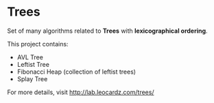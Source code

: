 Trees
==============

Set of many algorithms related to <b>Trees</b> with <b>lexicographical ordering</b>.

This project contains:
<ul>
	<li>AVL Tree</li>
	<li>Leftist Tree</li>
	<li>Fibonacci Heap (collection of leftist trees)</li>
	<li>Splay Tree</li>
</ul>


For more details, visit http://lab.leocardz.com/trees/